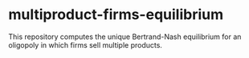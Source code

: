 # multiproduct-firms-equilibrium
This repository computes the unique Bertrand-Nash equilibrium for an oligopoly in which firms sell multiple products.

